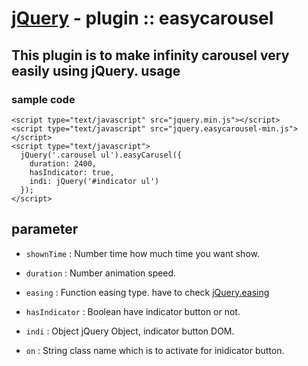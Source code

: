 [jQuery](http://jquery.com/) - plugin :: easycarousel
======================

This plugin is to make infinity carousel very easily using jQuery.
usage
------
### sample code ###
    <script type="text/javascript" src="jquery.min.js"></script>
    <script type="text/javascript" src="jquery.easycarousel-min.js"></script>
    <script type="text/javascript">
      jQuery('.carousel ul').easyCarusel({
        duration: 2400,
        hasIndicator: true,
        indi: jQuery('#indicator ul')
      });
    </script>


parameter
----------------
+   `shownTime` :  Number
    time how much time you want show.


+   `duration` :  Number
    animation speed.


+   `easing` :  Function
    easing type. have to check [jQuery.easing](http://gsgd.co.uk/sandbox/jquery/easing/)

+   `hasIndicator` :  Boolean
    have indicator button or not.

+   `indi` :  Object
    jQuery Object, indicator button DOM.

+   `on` :  String
    class name which is to activate for inidicator button.